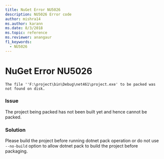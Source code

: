 ```yaml
---
title: NuGet Error NU5026
description: NU5026 Error code
author: mishra14
ms.author: karann
ms.date: 8/3/2018
ms.topic: reference
ms.reviewer: anangaur
f1_keywords: 
  - NU5026
---
```


# NuGet Error NU5026
```
The file ''F:\project\bin\Debug\net461\project.exe' to be packed was not found on disk.
```

### Issue

The project being packed has not been built yet and hence cannot be packed.


### Solution

Please build the project before running dotnet pack operation or do not use `--no-build` option to allow dotnet pack to build the project before packaging.

